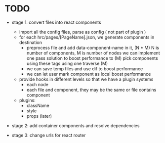 # TODO

- stage 1: convert files into react components
  - import all the config files, parse as config ( not part of plugin )
  - for each hrc/pages/[PageName].json, we generate components in destination
    - preprocess file and add data-component-name in it, (N * M)
      N is number of components, M is number of nodes
      we can implement one pass solution to boost performance to (M)
      pick components using these tags using one traverse (M)
    - we can save temp files and use dif to boost performance
    - we can let user mark component as local boost performance
  - provide hooks in different levels so that we have a plugin systems
    - each node
    - each file and component, they may be the same or file contains component
  - plugins:
    - className
    - style
    - props (later)

- stage 2: add container components and resolve dependencies

- stage 3: change urls for react router
